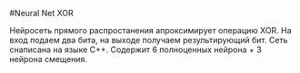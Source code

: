 #Neural Net XOR

Нейросеть прямого распростанения апроксимирует операцию XOR. На вход подаем два бита, на выходе получаем результирующий бит. Сеть снаписана на языке С++. Содержит 6 полноценных нейрона + 3 нейрона смещения.

